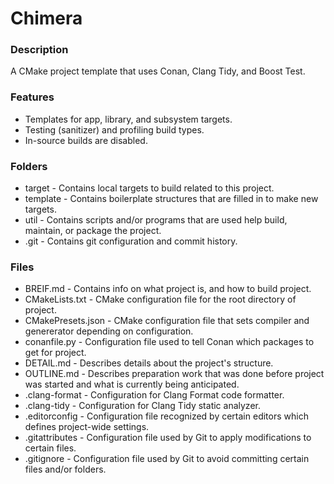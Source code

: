 # Chimera
### Description
A CMake project template that uses Conan, Clang Tidy, and Boost Test.

### Features
- Templates for app, library, and subsystem targets.
- Testing (sanitizer) and profiling build types.
- In-source builds are disabled.

### Folders
- target - Contains local targets to build related to this project.
- template - Contains boilerplate structures that are filled in to make new targets.
- util - Contains scripts and/or programs that are used help build, maintain, or package the project.
- .git - Contains git configuration and commit history.

### Files
- BREIF.md - Contains info on what project is, and how to build project.
- CMakeLists.txt - CMake configuration file for the root directory of project.
- CMakePresets.json - CMake configuration file that sets compiler and genererator depending on configuration.
- conanfile.py - Configuration file used to tell Conan which packages to get for project.
- DETAIL.md - Describes details about the project's structure.
- OUTLINE.md - Describes preparation work that was done before project was started and what is currently being anticipated.
- .clang-format - Configuration for Clang Format code formatter.
- .clang-tidy - Configuration for Clang Tidy static analyzer.
- .editorconfig - Configuration file recognized by certain editors which defines project-wide settings.
- .gitattributes - Configuration file used by Git to apply modifications to certain files.
- .gitignore - Configuration file used by Git to avoid committing certain files and/or folders.
